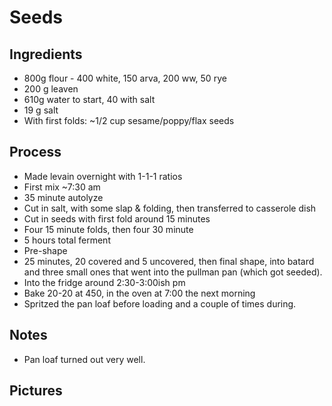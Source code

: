 # Seeds

## Ingredients
- 800g flour - 400 white, 150 arva, 200 ww, 50 rye
- 200 g leaven
- 610g water to start, 40 with salt
- 19 g salt
- With first folds: ~1/2 cup sesame/poppy/flax seeds

## Process
- Made levain overnight with 1-1-1 ratios
- First mix ~7:30 am
- 35 minute autolyze
- Cut in salt, with some slap & folding, then transferred to casserole dish
- Cut in seeds with first fold around 15 minutes
- Four 15 minute folds, then four 30 minute
- 5 hours total ferment
- Pre-shape
- 25 minutes, 20 covered and 5 uncovered, then final shape, into batard and three small ones that went into the pullman pan (which got seeded).
- Into the fridge around 2:30-3:00ish pm
- Bake 20-20 at 450, in the oven at 7:00 the next morning
- Spritzed the pan loaf before loading and a couple of times during.

## Notes
- Pan loaf turned out very well.

## Pictures
